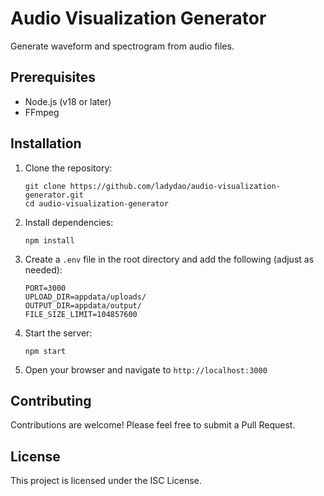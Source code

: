 # Audio Visualization Generator

Generate waveform and spectrogram from audio files.

## Prerequisites

- Node.js (v18 or later)
- FFmpeg

## Installation

1. Clone the repository:

   ```
   git clone https://github.com/ladydao/audio-visualization-generator.git
   cd audio-visualization-generator
   ```

2. Install dependencies:

   ```
   npm install
   ```

3. Create a `.env` file in the root directory and add the following (adjust as needed):

   ```
   PORT=3000
   UPLOAD_DIR=appdata/uploads/
   OUTPUT_DIR=appdata/output/
   FILE_SIZE_LIMIT=104857600
   ```

4. Start the server:

   ```
   npm start
   ```

5. Open your browser and navigate to `http://localhost:3000`

## Contributing

Contributions are welcome! Please feel free to submit a Pull Request.

## License

This project is licensed under the ISC License.
